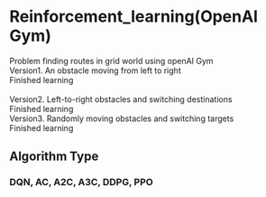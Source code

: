 # Reinforcement_learning(OpenAI Gym)
Problem finding routes in grid world using openAI Gym<br/>
Version1. An obstacle moving from left to right <br/>
Finished learning<br/><br/>
Version2. Left-to-right obstacles and switching destinations<br/>
Finished learning<br/>
Version3. Randomly moving obstacles and switching targets<br/>
Finished learning<br/>
## Algorithm Type
### DQN, AC, A2C, A3C, DDPG, PPO<br/>
